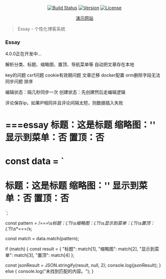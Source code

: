 <p align="center">
    <a href="https://travis-ci.org/wmui/essay"><img src="https://travis-ci.org/wmui/essay.svg?branch=main" alt="Build Status"></a>
    <a href="https://github.com/wmui/essay"><img src="https://img.shields.io/badge/node-%3E%3D16.0.0-orange.svg" alt="Version"></a>
    <a href="https://github.com/wmui/essay"><img src="https://img.shields.io/badge/license-MIT-blue.svg" alt="License"></a>
</p>

<p align="center"><a href="https://ppx.link" target="_blank">演示网站</a></p>

> Essay - 个性化博客系统

### Essay

4.0.0正在开发中...

解析分类、标题、缩略图、置顶、导航菜单等
自动把文章存在本地

key的问题
csrf问题
cookie有效期问题
文章迁移
docker配置
orm删除字段无法同步问题
排序


编辑状态：隔几秒同步一次
创建状态：先创建然后走编辑逻辑

评论保存ip，如果IP相同并且评论间隔太短，则数据插入失败

===essay
标题：这是标题
缩略图：''
显示到菜单：否
置顶：否
===

const data = `
===
标题：这是标题
缩略图：''
显示到菜单：否
置顶：否
===
`;

const pattern = /===\s*标题：(.*?)\s*缩略图：(.*?)\s*显示到菜单：(.*?)\s*置顶：(.*?)\s*===/s;

const match = data.match(pattern);

if (match) {
  const result = {
    "标题": match[1],
    "缩略图": match[2],
    "显示到菜单": match[3],
    "置顶": match[4]
  };

  const jsonResult = JSON.stringify(result, null, 2);
  console.log(jsonResult);
} else {
  console.log("未找到匹配的内容。");
}